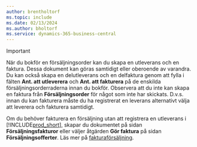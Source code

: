 ```yaml
---
author: brentholtorf
ms.topic: include
ms.date: 02/13/2024
ms.author: bholtorf
ms.service: dynamics-365-business-central
---
```

> [!IMPORTANT]
> När du bokför en försäljningsorder kan du skapa en utleverans och en faktura. Dessa dokument kan göras samtidigt eller oberoende av varandra. Du kan också skapa en delutleverans och en delfaktura genom att fylla i fälten **Ant. att utleverera** och **Ant. att fakturera** på de enskilda försäljningsorderraderna innan du bokför. Observera att du inte kan skapa en faktura från **Försäljningsorder** för något som inte har skickats. D.v.s. innan du kan fakturera måste du ha registrerat en leverans alternativt välja att leverera och fakturera samtidigt.
>
> Om du behöver fakturera en försäljning utan att registrera en utleverans i [!INCLUDE[prod_short](prod_short.md)], skapar du dokumentet på sidan **Försäljningsfakturor** eller väljer åtgärden **Gör faktura** på sidan **Försäljningsofferter**. Läs mer på [fakturaförsäljning](../sales-how-invoice-sales.md).
